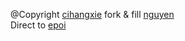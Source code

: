 @Copyright [cihangxie](https://github.com/cihangxie/cihangxie.github.io)
fork & fill [nguyen](https://github.com/nguyenngodinh)  
Direct to [epoi](https://epoi.github.io)  
